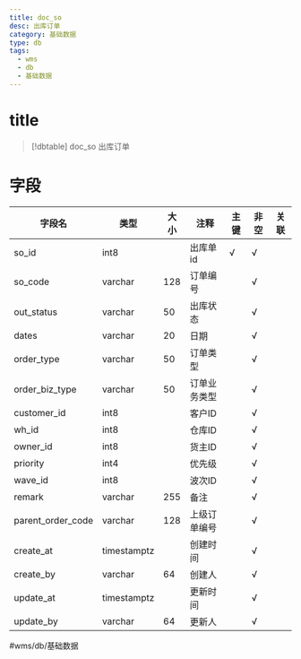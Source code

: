 ```yaml
---
title: doc_so
desc: 出库订单
category: 基础数据
type: db
tags:
  - wms
  - db
  - 基础数据
---
```


# title
>[!dbtable] doc_so
> 出库订单

# 字段
| 字段名 | 类型 | 大小 | 注释 | 主键 | 非空 | 关联 |
| --- | --- | --- | --- | --- | --- | --- |
| so_id | int8 |  | 出库单id | √ | √ |  |
| so_code | varchar | 128 | 订单编号 |  | √ |  |
| out_status | varchar | 50 | 出库状态 |  | √ |  |
| dates | varchar | 20 | 日期 |  | √ |  |
| order_type | varchar | 50 | 订单类型 |  | √ |  |
| order_biz_type | varchar | 50 | 订单业务类型 |  | √ |  |
| customer_id | int8 |  | 客户ID |  | √ |  |
| wh_id | int8 |  | 仓库ID |  | √ |  |
| owner_id | int8 |  | 货主ID |  | √ |  |
| priority | int4 |  | 优先级 |  | √ |  |
| wave_id | int8 |  | 波次ID |  | √ |  |
| remark | varchar | 255 | 备注 |  | √ |  |
| parent_order_code | varchar | 128 | 上级订单编号 |  | √ |  |
| create_at | timestamptz |  | 创建时间 |  | √ |  |
| create_by | varchar | 64 | 创建人 |  | √ |  |
| update_at | timestamptz |  | 更新时间 |  | √ |  |
| update_by | varchar | 64 | 更新人 |  | √ |  |
#wms/db/基础数据

